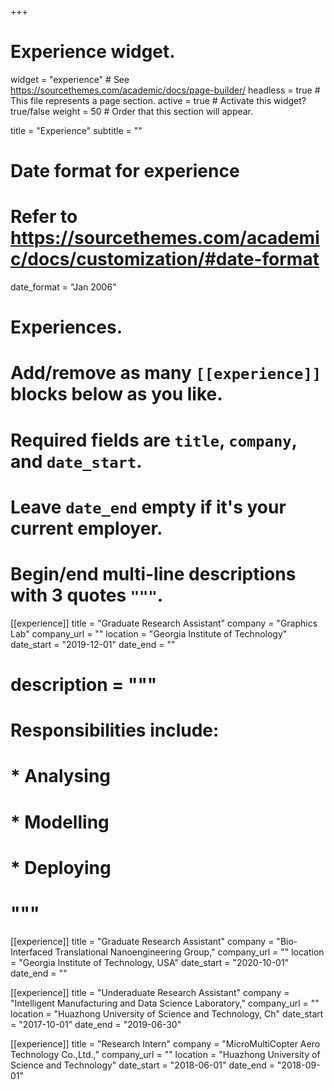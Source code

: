 +++
# Experience widget.
widget = "experience"  # See https://sourcethemes.com/academic/docs/page-builder/
headless = true  # This file represents a page section.
active = true  # Activate this widget? true/false
weight = 50  # Order that this section will appear.

title = "Experience"
subtitle = ""

# Date format for experience
#   Refer to https://sourcethemes.com/academic/docs/customization/#date-format
date_format = "Jan 2006"

# Experiences.
#   Add/remove as many `[[experience]]` blocks below as you like.
#   Required fields are `title`, `company`, and `date_start`.
#   Leave `date_end` empty if it's your current employer.
#   Begin/end multi-line descriptions with 3 quotes `"""`.
[[experience]]
  title = "Graduate Research Assistant"
  company = "Graphics Lab"
  company_url = ""
  location = "Georgia Institute of Technology"
  date_start = "2019-12-01"
  date_end = ""
  # description = """
  # Responsibilities include:
  
  # * Analysing
  # * Modelling
  # * Deploying
  # """

[[experience]]
  title = "Graduate Research Assistant"
  company = "Bio-Interfaced Translational Nanoengineering Group,"
  company_url = ""
  location = "Georgia Institute of Technology, USA"
  date_start = "2020-10-01"
  date_end = ""
  
[[experience]]
  title = "Underaduate Research Assistant"
  company = "Intelligent Manufacturing and Data Science Laboratory,"
  company_url = ""
  location = "Huazhong University of Science and Technology, Ch"
  date_start = "2017-10-01"
  date_end = "2019-06-30"
  
[[experience]]
  title = "Research Intern"
  company = "MicroMultiCopter Aero Technology Co.,Ltd.,"
  company_url = ""
  location = "Huazhong University of Science and Technology"
  date_start = "2018-06-01"
  date_end = "2018-09-01"

